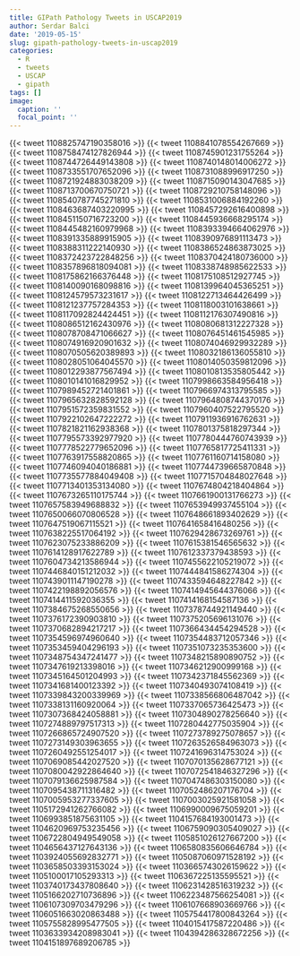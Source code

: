 ```yaml
---
title: GIPath Pathology Tweets in USCAP2019
author: Serdar Balci
date: '2019-05-15'
slug: gipath-pathology-tweets-in-uscap2019
categories:
  - R
  - tweets
  - USCAP
  - gipath
tags: []
image:
  caption: ''
  focal_point: ''
---
```




{{< tweet 1108825747190358016 >}}
{{< tweet 1108841078554267669 >}}
{{< tweet 1108758474127826944 >}}
{{< tweet 1108745901231755264 >}}
{{< tweet 1108744726449143808 >}}
{{< tweet 1108740148014006272 >}}
{{< tweet 1108733551707652096 >}}
{{< tweet 1108731088996917250 >}}
{{< tweet 1108721924883038209 >}}
{{< tweet 1108715090143047685 >}}
{{< tweet 1108713700670750721 >}}
{{< tweet 1108729210758148096 >}}
{{< tweet 1108540787745271810 >}}
{{< tweet 1108531006884192260 >}}
{{< tweet 1108463687403220995 >}}
{{< tweet 1108457292616400898 >}}
{{< tweet 1108451150716723200 >}}
{{< tweet 1108445936668295174 >}}
{{< tweet 1108445482160979968 >}}
{{< tweet 1108393394664062976 >}}
{{< tweet 1108391335889915905 >}}
{{< tweet 1108390976891113473 >}}
{{< tweet 1108388311222140930 >}}
{{< tweet 1108386524863873025 >}}
{{< tweet 1108372423722848256 >}}
{{< tweet 1108370424180736000 >}}
{{< tweet 1108357896818094081 >}}
{{< tweet 1108338748985622533 >}}
{{< tweet 1108175862166376448 >}}
{{< tweet 1108175108512927745 >}}
{{< tweet 1108140090168098816 >}}
{{< tweet 1108139964045365251 >}}
{{< tweet 1108124579573231617 >}}
{{< tweet 1108122713464426499 >}}
{{< tweet 1108121237757284353 >}}
{{< tweet 1108118003101638661 >}}
{{< tweet 1108117092824424451 >}}
{{< tweet 1108112176307490816 >}}
{{< tweet 1108086512162430976 >}}
{{< tweet 1108080681312227328 >}}
{{< tweet 1108078708471066627 >}}
{{< tweet 1108076451461545985 >}}
{{< tweet 1108074916920901632 >}}
{{< tweet 1108074046929932289 >}}
{{< tweet 1108070505620389893 >}}
{{< tweet 1108032186136055810 >}}
{{< tweet 1108028051064045570 >}}
{{< tweet 1108014050359812096 >}}
{{< tweet 1108012293877567494 >}}
{{< tweet 1108010813535805442 >}}
{{< tweet 1108010141016829952 >}}
{{< tweet 1107998663584956418 >}}
{{< tweet 1107989452721401861 >}}
{{< tweet 1107966974313795585 >}}
{{< tweet 1107965632828592128 >}}
{{< tweet 1107964808744370176 >}}
{{< tweet 1107951572359831552 >}}
{{< tweet 1107960407522795520 >}}
{{< tweet 1107922102647222272 >}}
{{< tweet 1107911936916762631 >}}
{{< tweet 1107821821162938368 >}}
{{< tweet 1107801375818297344 >}}
{{< tweet 1107795573392977920 >}}
{{< tweet 1107780444760743939 >}}
{{< tweet 1107778522779652096 >}}
{{< tweet 1107765817725411331 >}}
{{< tweet 1107763917558820865 >}}
{{< tweet 1107761160714158080 >}}
{{< tweet 1107746094040186881 >}}
{{< tweet 1107744739665870848 >}}
{{< tweet 1107735577884049408 >}}
{{< tweet 1107715704848027648 >}}
{{< tweet 1107713401353134080 >}}
{{< tweet 1107674804218404864 >}}
{{< tweet 1107673265110175744 >}}
{{< tweet 1107661900131766273 >}}
{{< tweet 1107657583949688832 >}}
{{< tweet 1107653949937455104 >}}
{{< tweet 1107650066070806528 >}}
{{< tweet 1107648661893402629 >}}
{{< tweet 1107647519067115521 >}}
{{< tweet 1107641658416480256 >}}
{{< tweet 1107638225517064192 >}}
{{< tweet 1107629428673269761 >}}
{{< tweet 1107623075233886209 >}}
{{< tweet 1107615381546565632 >}}
{{< tweet 1107614128917622789 >}}
{{< tweet 1107612337379438593 >}}
{{< tweet 1107604734213586944 >}}
{{< tweet 1107455622105219072 >}}
{{< tweet 1107446840151212032 >}}
{{< tweet 1107444841586274304 >}}
{{< tweet 1107439011147190278 >}}
{{< tweet 1107433594648227842 >}}
{{< tweet 1107422198892056576 >}}
{{< tweet 1107414945644376066 >}}
{{< tweet 1107414411592036355 >}}
{{< tweet 1107414168154587136 >}}
{{< tweet 1107384675268550656 >}}
{{< tweet 1107378744921149440 >}}
{{< tweet 1107376172390903810 >}}
{{< tweet 1107375205696131076 >}}
{{< tweet 1107370682894217217 >}}
{{< tweet 1107366434454294528 >}}
{{< tweet 1107354596974960640 >}}
{{< tweet 1107354483712057346 >}}
{{< tweet 1107353459404296193 >}}
{{< tweet 1107351073235353600 >}}
{{< tweet 1107348754347241477 >}}
{{< tweet 1107348215890890752 >}}
{{< tweet 1107347619213398016 >}}
{{< tweet 1107346212900999168 >}}
{{< tweet 1107345164501204993 >}}
{{< tweet 1107342371845562369 >}}
{{< tweet 1107341681400123392 >}}
{{< tweet 1107340493074108419 >}}
{{< tweet 1107339843200339969 >}}
{{< tweet 1107338566806487042 >}}
{{< tweet 1107338131160920064 >}}
{{< tweet 1107337065736425473 >}}
{{< tweet 1107307368424058881 >}}
{{< tweet 1107304890278256640 >}}
{{< tweet 1107274889797517313 >}}
{{< tweet 1107280442775035904 >}}
{{< tweet 1107266865724907520 >}}
{{< tweet 1107273789275078657 >}}
{{< tweet 1107273149303963655 >}}
{{< tweet 1107263526584963073 >}}
{{< tweet 1107260492551254017 >}}
{{< tweet 1107241696314753024 >}}
{{< tweet 1107069085442027520 >}}
{{< tweet 1107070135628677121 >}}
{{< tweet 1107080042922864640 >}}
{{< tweet 1107072541846327296 >}}
{{< tweet 1107079136625987584 >}}
{{< tweet 1107047486303150080 >}}
{{< tweet 1107095438711316482 >}}
{{< tweet 1107052486207176704 >}}
{{< tweet 1107005953277337605 >}}
{{< tweet 1107003025921581058 >}}
{{< tweet 1105172941262766082 >}}
{{< tweet 1106990009675059201 >}}
{{< tweet 1106993851875631105 >}}
{{< tweet 1104157684193001473 >}}
{{< tweet 1104620969753235456 >}}
{{< tweet 1106759090305409027 >}}
{{< tweet 1106722804949549058 >}}
{{< tweet 1105851026127667200 >}}
{{< tweet 1104656437127643136 >}}
{{< tweet 1106580835606646784 >}}
{{< tweet 1103924055692832771 >}}
{{< tweet 1105087060971528192 >}}
{{< tweet 1103658503393153024 >}}
{{< tweet 1103665743026159622 >}}
{{< tweet 1105100017105293313 >}}
{{< tweet 1106367225135595521 >}}
{{< tweet 1103740173437808640 >}}
{{< tweet 1106231428516319232 >}}
{{< tweet 1105166202710736896 >}}
{{< tweet 1106223487566254081 >}}
{{< tweet 1106107309703479296 >}}
{{< tweet 1106107668903669766 >}}
{{< tweet 1106051663020863488 >}}
{{< tweet 1105754417800843264 >}}
{{< tweet 1105755828995477505 >}}
{{< tweet 1104015417587220486 >}}
{{< tweet 1103633934208983041 >}}
{{< tweet 1104394286328672256 >}}
{{< tweet 1104151897689206785 >}}

